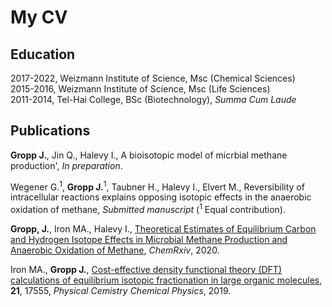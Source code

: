 # My CV

## Education
2017-2022, Weizmann Institute of Science, Msc (Chemical Sciences)  
2015-2016, Weizmann Institute of Science, Msc (Life Sciences)  
2011-2014, Tel-Hai College, BSc (Biotechnology), *Summa Cum Laude*  

## Publications
**Gropp J.**, Jin Q., Halevy I., A bioisotopic model of micrbial methane production', _In preparation_.  

Wegener G.<sup>1</sup>, **Gropp J.**<sup>1</sup>, Taubner H., Halevy I., Elvert M., Reversibility of intracellular reactions explains opposing isotopic effects in the anaerobic oxidation of methane, *Submitted manuscript* (<sup>1</sup> Equal contribution).  

**Gropp, J.**, Iron MA., Halevy I., [Theoretical Estimates of Equilibrium Carbon and Hydrogen Isotope Effects in Microbial Methane Production and Anaerobic Oxidation of Methane](https://chemrxiv.org/articles/preprint/Theoretical_Estimates_of_Equilibrium_Carbon_and_Hydrogen_Isotope_Effects_in_Microbial_Methane_Production_and_Anaerobic_Oxidation_of_Methane/12906035), *ChemRxiv*, 2020.  

Iron MA., **Gropp J.**, [Cost-effective density functional theory (DFT) calculations of equilibrium isotopic fractionation in large organic molecules](https://pubs.rsc.org/en/content/articlelanding/2019/cp/c9cp02975c), **21**, 17555, *Physical Cemistry Chemical Physics*, 2019.  
